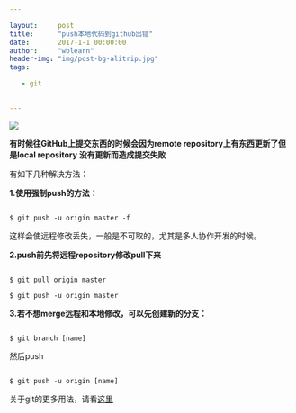 ```yaml
---

layout:     post
title:      "push本地代码到github出错"
date:       2017-1-1 00:00:00
author:     "wblearn"
header-img: "img/post-bg-alitrip.jpg"
tags:

   - git
   

---
```


![](http://wblearn.github.io/img/in-post/public/20170101121417088.png)

**有时候往GitHub上提交东西的时候会因为remote repository上有东西更新了但是local repository 没有更新而造成提交失败**


有如下几种解决方法：

**1.使用强制push的方法：**

<code>
$ git push -u origin master -f 
</code>

这样会使远程修改丢失，一般是不可取的，尤其是多人协作开发的时候。

**2.push前先将远程repository修改pull下来**

<code>
$ git pull origin master
</code>

<code>
$ git push -u origin master
</code>

**3.若不想merge远程和本地修改，可以先创建新的分支：**

<code>
$ git branch [name]
</code>

然后push

<code>
$ git push -u origin [name]
</code>

关于git的更多用法，请看[这里](http://www.ruanyifeng.com/blog/2014/06/git_remote.html)